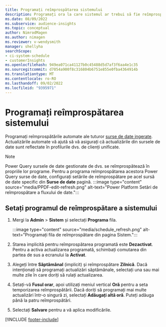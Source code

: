 ```yaml
---
title: Programați reîmprospătarea sistemului
description: Programați ora la care sistemul ar trebui să fie reîmprospătat
ms.date: 08/09/2022
ms.subservice: audience-insights
ms.topic: conceptual
author: NimrodMagen
ms.author: nimagen
ms.reviewer: v-wendysmith
manager: shellyha
searchScope:
- ci-system-schedule
- customerInsights
ms.openlocfilehash: 949ea071ca41127b0c45488d5d7af3f6aa4e1c35
ms.sourcegitcommit: d7054a900f8c316804b6751e855e0fba4364914b
ms.translationtype: MT
ms.contentlocale: ro-RO
ms.lasthandoff: 09/02/2022
ms.locfileid: "9395971"
---
```

# <a name="schedule-system-refresh"></a>Programați reîmprospătarea sistemului

Programați reîmprospătările automate ale tuturor [surse de date ingerate](data-sources.md). Actualizările automate vă ajută să vă asigurați că actualizările din sursele de date sunt reflectate în profilurile dvs. de clienți unificate.

> [!NOTE]
> Power Query sursele de date gestionate de dvs. se reîmprospătează în propriile lor programe. Pentru a programa reîmprospătarea acestora Power Query surse de date, configurați setările de reîmprospătare pe acel sursă de date specific din **Surse de date** pagină.
> :::image type="content" source="media/PPDF-edit-refresh.png" alt-text="Power Platform Setări de reîmprospătare a fluxului de date.":::

## <a name="set-system-refresh-schedule"></a>Setați programul de reîmprospătare a sistemului

1. Mergi la **Admin** > **Sistem** și selectați **Programa** fila.

   :::image type="content" source="media/schedule_refresh.png" alt-text="Programați fila de reîmprospătare din pagina Sistem.":::

1. Starea implicită pentru reîmprospătarea programată este **Dezactivat**. Pentru a activa actualizarea programată, schimbați comutarea din partea de sus a ecranului la **Activat**.

1. Alegeți între **Săptămânal** (implicit) și reîmprospătare **Zilnică**. Dacă intenționați să programați actualizări săptămânale, selectați una sau mai multe zile în care doriți să rulați actualizarea.

1. Setați-vă **Fusul orar**, apoi utilizați meniul vertical **Oră** pentru a seta temporizarea reîmprospătării. Dacă doriți să programați mai multe actualizări într-o singură zi, selectați **Adăugați altă oră**. Puteți adăuga până la patru reîmprospătări.

1. Selectați **Salvare** pentru a vă aplica modificările.

[!INCLUDE [footer-include](includes/footer-banner.md)]
